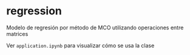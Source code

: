 # regression
Modelo de regresión por método de MCO utilizando operaciones entre matrices

Ver `application.ipynb` para visualizar cómo se usa la clase
